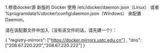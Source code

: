 1.修改docker源
新版的 Docker 使用 /etc/docker/daemon.json（Linux） 或者 %programdata%\docker\config\daemon.json（Windows） 来配置 Daemon。

请在该配置文件中加入（没有该文件的话，请先建一个）：

{
  "registry-mirrors": ["https://docker.mirrors.ustc.edu.cn"] ,
  "dns": ["208.67.220.220","208.67.220.222"]
}